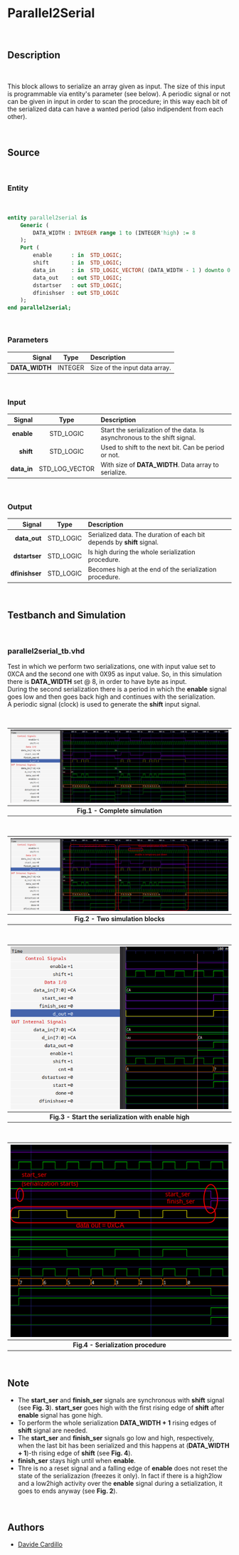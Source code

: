 Parallel2Serial
===============================================================================

<br/>

Description
-------------------------------------------------------------------------------
<br/>

This block allows to serialize an array given as input. The size of this input is programmable via entity's parameter (see below). A periodic signal or not can be given in input in order to scan the procedure; in this way each bit of the serialized data can have a wanted period (also indipendent from each other).

<br/>

Source
-------------------------------------------------------------------------------
<br/>

### Entity
<br/>

```vhdl
entity parallel2serial is
    Generic (
        DATA_WIDTH : INTEGER range 1 to (INTEGER'high) := 8
    );
    Port ( 
        enable      : in  STD_LOGIC;                                       -- if active, it disables the acquisition (active low) 
        shift       : in  STD_LOGIC;                                       -- data bit acquire eneable
        data_in     : in  STD_LOGIC_VECTOR( (DATA_WIDTH - 1 ) downto 0 );
        data_out    : out STD_LOGIC;
        dstartser   : out STD_LOGIC;                                       -- active at first recorded bit (data start recording)
        dfinishser  : out STD_LOGIC                                        -- data ready (active high)
    );
end parallel2serial;
```

<br/>

### Parameters
|         Signal |  Type   | Description                   |
| -------------: | :-----: | :---------------------------- |
| **DATA_WIDTH** | INTEGER | Size of the input data array. |

<br/>

### Input
|      Signal |      Type      | Description                                                               |
| ----------: | :------------: | :------------------------------------------------------------------------ |
|  **enable** |   STD_LOGIC    | Start the serialization of the data. Is asynchronous to the shift signal. |
|   **shift** |   STD_LOGIC    | Used to shift to the next bit. Can be period or not.                      |
| **data_in** | STD_LOG_VECTOR | With size of  **DATA_WIDTH**. Data array to serialize.                    |

<br/>

### Output
|         Signal |   Type    | Description                                                            |
| -------------: | :-------: | :--------------------------------------------------------------------- |
|   **data_out** | STD_LOGIC | Serialized data. The duration of each bit depends by **shift** signal. |
|  **dstartser** | STD_LOGIC | Is high during the whole serialization procedure.                      |
| **dfinishser** | STD_LOGIC | Becomes high at the end of the serialization procedure.                |

<br/>

Testbanch and Simulation
-------------------------------------------------------------------------------

<br/>

### parallel2serial_tb.vhd

Test in which we perform two serializations, one with input value set to 0XCA and the second one with 0X95 as input value. So, in this simulation there is **DATA_WIDTH** set @ 8, in order to have byte as input.<br/>
During the second serialization there is a period in which the **enable** signal goes low and then goes back high and continues with the serialization. <br/>
A periodic signal (clock) is used to generate the **shift** input signal. <br/>

<br/>


| ![image](doc/sim_parallel2serial_tb.png) |
|:--:|
| <b>Fig.1 - Complete simulation</b>|

<br/>


| ![image](doc/sim_parallel2serial_tb_explanations.png) |
|:--:|
| <b>Fig.2 - Two simulation blocks</b>|

<br/>

| ![image](doc/sim_parallel2serial_tb_enable.png) |
|:--:|
| <b>Fig.3 - Start the serialization with enable high</b>|

<br/>


| ![image](doc/sim_parallel2serial_tb_serialization.png) |
|:--:|
| <b>Fig.4 - Serialization procedure</b>|


<br/>

Note
-------------------------------------------------------------------------------

- The **start_ser** and **finish_ser** signals are synchronous with **shift** signal (see **Fig. 3**). **start_ser** goes high with the first rising edge of **shift** after **enable** signal has gone high.
- To perform the whole serialization **DATA_WIDTH + 1** rising edges of **shift** signal are needed.
- The **start_ser** and **finish_ser** signals go low and high, respectively, when the last bit has been serialized and this happens at (**DATA_WIDTH + 1**)-th rising edge of **shift** (see **Fig. 4**).
- **finish_ser** stays high until when **enable**.
- Thre is no a reset signal and a falling edge of **enable** does not reset the state of the serializazion (freezes it only). In fact if there is a high2low and a low2high activity over the **enable** signal during a setialization, it goes to ends anyway (see **Fig. 2**).

<br/>

Authors
-------------------------------------------------------------------------------
- [Davide Cardillo](https://github.com/DavBoot01)
